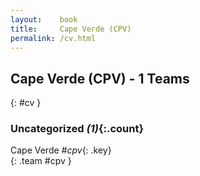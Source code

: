 ```yaml
---
layout:    book
title:     Cape Verde (CPV)
permalink: /cv.html
---
```


## Cape Verde (CPV) - 1 Teams
{: #cv }





### Uncategorized _(1)_{:.count}

Cape Verde _#cpv_{: .key} <br>
{: .team #cpv }


 
